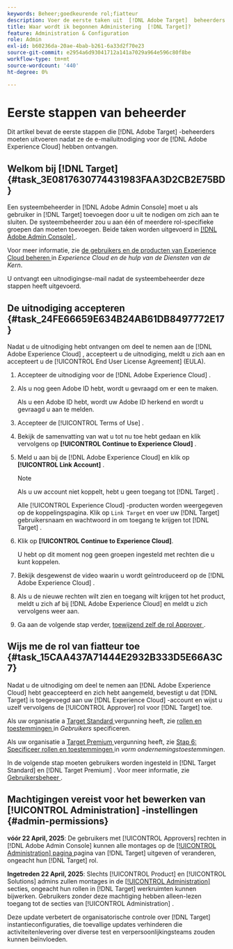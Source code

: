 ```yaml
---
keywords: Beheer;goedkeurende rol;fiatteur
description: Voer de eerste taken uit  [!DNL Adobe Target]  beheerders zouden na het ontvangen van de e-mailuitnodiging aan  [!DNL Adobe Experience Cloud] moeten nemen.
title: Waar wordt ik begonnen Administering  [!DNL Target]?
feature: Administration & Configuration
role: Admin
exl-id: b60236da-20ae-4bab-b261-6a33d2f70e23
source-git-commit: e2954a6d93041712a141a7029a964e596c80f8be
workflow-type: tm+mt
source-wordcount: '440'
ht-degree: 0%

---
```


# Eerste stappen van beheerder

Dit artikel bevat de eerste stappen die [!DNL Adobe Target] -beheerders moeten uitvoeren nadat ze de e-mailuitnodiging voor de [!DNL Adobe Experience Cloud] hebben ontvangen.

## Welkom bij [!DNL Target] {#task_3E0817630774431983FAA3D2CB2E75BD}

Een systeembeheerder in [!DNL Adobe Admin Console] moet u als gebruiker in [!DNL Target] toevoegen door u uit te nodigen om zich aan te sluiten. De systeembeheerder zou u aan één of meerdere rol-specifieke groepen dan moeten toevoegen. Beide taken worden uitgevoerd in [[!DNL Adobe Admin Console] ](https://adminconsole.adobe.com).

Voor meer informatie, zie [ de gebruikers en de producten van Experience Cloud beheren ](https://experienceleague.adobe.com/docs/core-services/interface/manage-users-and-products/admin-getting-started.html) in *Experience Cloud en de hulp van de Diensten van de Kern*.

U ontvangt een uitnodigingse-mail nadat de systeembeheerder deze stappen heeft uitgevoerd.

## De uitnodiging accepteren {#task_24FE66659E634B24AB61DB8497772E17}

Nadat u de uitnodiging hebt ontvangen om deel te nemen aan de [!DNL Adobe Experience Cloud] , accepteert u de uitnodiging, meldt u zich aan en accepteert u de [!UICONTROL End User License Agreement] (EULA).

1. Accepteer de uitnodiging voor de [!DNL Adobe Experience Cloud] .
1. Als u nog geen Adobe ID hebt, wordt u gevraagd om er een te maken.

   Als u een Adobe ID hebt, wordt uw Adobe ID herkend en wordt u gevraagd u aan te melden.
1. Accepteer de [!UICONTROL Terms of Use] .
1. Bekijk de samenvatting van wat u tot nu toe hebt gedaan en klik vervolgens op **[!UICONTROL Continue to Experience Cloud]** .
1. Meld u aan bij de [!DNL Adobe Experience Cloud] en klik op **[!UICONTROL Link Account]** .

   >[!NOTE]
   >
   >Als u uw account niet koppelt, hebt u geen toegang tot [!DNL Target] .

   Alle [!UICONTROL Experience Cloud] -producten worden weergegeven op de koppelingspagina. Klik op `Link Target` en voer uw [!DNL Target] gebruikersnaam en wachtwoord in om toegang te krijgen tot [!DNL Target] .
1. Klik op **[!UICONTROL Continue to Experience Cloud]**.

   U hebt op dit moment nog geen groepen ingesteld met rechten die u kunt koppelen.
1. Bekijk desgewenst de video waarin u wordt geïntroduceerd op de [!DNL Adobe Experience Cloud] .
1. Als u de nieuwe rechten wilt zien en toegang wilt krijgen tot het product, meldt u zich af bij [!DNL Adobe Experience Cloud] en meldt u zich vervolgens weer aan.
1. Ga aan de volgende stap verder, [ toewijzend zelf de rol Approver ](/help/main/administrating-target/start-target.md#task_15CAA437A71444E2932B333D5E66A3C7).

## Wijs me de rol van fiatteur toe {#task_15CAA437A71444E2932B333D5E66A3C7}

Nadat u de uitnodiging om deel te nemen aan [!DNL Adobe Experience Cloud] hebt geaccepteerd en zich hebt aangemeld, bevestigt u dat [!DNL Target] is toegevoegd aan uw [!DNL Experience Cloud] -account en wijst u uzelf vervolgens de [!UICONTROL Approver] rol voor [!DNL Target] toe.

Als uw organisatie a [ Target Standard ](/help/main/c-intro/intro.md#section_ACD5EFF17AAB4E979CBEFA0145CCD905) vergunning heeft, zie [ rollen en toestemmingen ](/help/main/administrating-target/c-user-management/c-user-management/user-management.md#roles-permissions) in *Gebruikers* specificeren.

Als uw organisatie a [ Target Premium ](/help/main/c-intro/intro.md#premium) vergunning heeft, zie [ Stap 6: Specificeer rollen en toestemmingen ](/help/main/administrating-target/c-user-management/property-channel/properties-overview.md#section_8C425E43E5DD4111BBFC734A2B7ABC80) in *vorm ondernemingstoestemmingen*.

In de volgende stap moeten gebruikers worden ingesteld in [!DNL Target Standard] en [!DNL Target Premium] . Voor meer informatie, zie [ Gebruikersbeheer ](/help/main/administrating-target/c-user-management/user-management.md).

## Machtigingen vereist voor het bewerken van [!UICONTROL Administration] -instellingen {#admin-permissions}

**vóór 22 April, 2025**: De gebruikers met [!UICONTROL Approvers] rechten in [!DNL Adobe Admin Console] kunnen alle montages op de [[!UICONTROL Administration] pagina ](/help/main/administrating-target/administrating-target.md) pagina van [!DNL Target] uitgeven of veranderen, ongeacht hun [!DNL Target] rol.

**Ingetreden 22 April, 2025**: Slechts [!UICONTROL Product] en [!UICONTROL Solutions] admins zullen montages in de [[!UICONTROL Administration]](/help/main/administrating-target/administrating-target.md) secties, ongeacht hun rollen in [!DNL Target] werkruimten kunnen bijwerken. Gebruikers zonder deze machtiging hebben alleen-lezen toegang tot de secties van [!UICONTROL Administration] .

Deze update verbetert de organisatorische controle over [!DNL Target] instantieconfiguraties, die toevallige updates verhinderen die activiteitenlevering over diverse test en verpersoonlijkingsteams zouden kunnen beïnvloeden.
